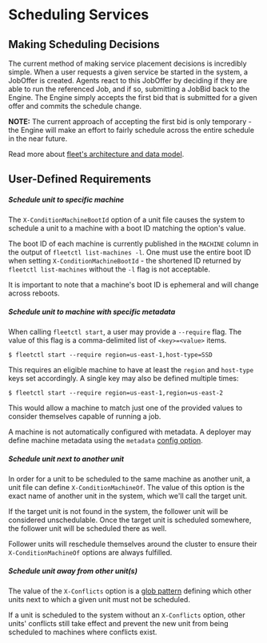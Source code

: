 # Scheduling Services

## Making Scheduling Decisions

The current method of making service placement decisions is incredibly simple. 
When a user requests a given service be started in the system, a JobOffer is created.
Agents react to this JobOffer by deciding if they are able to run the referenced Job, and if so, submitting a JobBid back to the Engine.
The Engine simply accepts the first bid that is submitted for a given offer and commits the schedule change.

**NOTE:** The current approach of accepting the first bid is only temporary - the Engine will make an effort to fairly schedule across the entire schedule in the near future.

Read more about [fleet's architecture and data model](architecture.md).

## User-Defined Requirements

##### Schedule unit to specific machine

The `X-ConditionMachineBootId` option of a unit file causes the system to schedule a unit to a machine with a boot ID matching the option's value.

The boot ID of each machine is currently published in the `MACHINE` column in the output of `fleetctl list-machines -l`.
One must use the entire boot ID when setting `X-ConditionMachineBootId` - the shortened ID returned by `fleetctl list-machines` without the `-l` flag is not acceptable.

It is important to note that a machine's boot ID is ephemeral and will change across reboots.

##### Schedule unit to machine with specific metadata

When calling `fleetctl start`, a user may provide a `--require` flag.
The value of this flag is a comma-delimited list of `<key>=<value>` items.

```
$ fleetctl start --require region=us-east-1,host-type=SSD
```

This requires an eligible machine to have at least the `region` and `host-type` keys set accordingly. A single key may also be defined multiple times:

```
$ fleetctl start --require region=us-east-1,region=us-east-2
```

This would allow a machine to match just one of the provided values to consider themselves capable of running a job.

A machine is not automatically configured with metadata.
A deployer may define machine metadata using the `metadata` [config option](configuration.md).

##### Schedule unit next to another unit

In order for a unit to be scheduled to the same machine as another unit, a unit file can define `X-ConditionMachineOf`.
The value of this option is the exact name of another unit in the system, which we'll call the target unit.

If the target unit is not found in the system, the follower unit will be considered unschedulable. 
Once the target unit is scheduled somewhere, the follower unit will be scheduled there as well.

Follower units will reschedule themselves around the cluster to ensure their `X-ConditionMachineOf` options are always fulfilled.

##### Schedule unit away from other unit(s)

The value of the `X-Conflicts` option is a [glob pattern](http://golang.org/pkg/path/#Match) defining which other units next to which a given unit must not be scheduled.

If a unit is scheduled to the system without an `X-Conflicts` option, other units' conflicts still take effect and prevent the new unit from being scheduled to machines where conflicts exist.